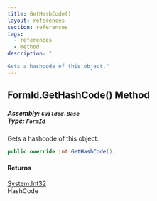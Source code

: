 ```yaml
---
title: GetHashCode()
layout: references
section: references
tags:
  - references
  - method
description: "

Gets a hashcode of this object."
---
```


## FormId.GetHashCode() Method
##### **Assembly:** `Guilded.Base`<br/>**Type:** [`FormId`](FormId 'Guilded.Base.FormId')

Gets a hashcode of this object.

```csharp
public override int GetHashCode();
```

#### Returns
[System.Int32](https://docs.microsoft.com/en-us/dotnet/api/System.Int32 'System.Int32')  
HashCode